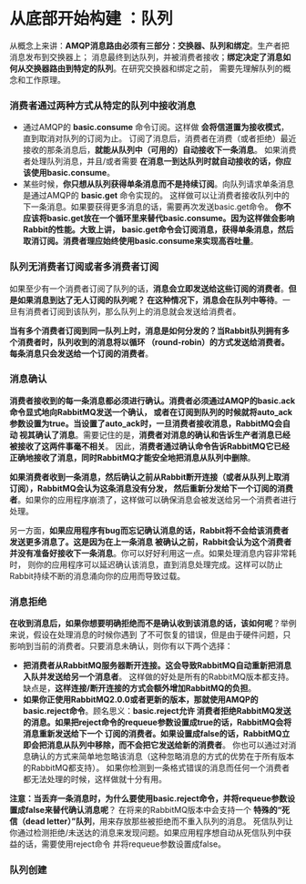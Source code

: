 从底部开始构建 ：队列
=====================================================================
从概念上来讲：**AMQP消息路由必须有三部分：交换器、队列和绑定**。生产者把消息发布到交换器上；
消息最终到达队列，并被消费者接收；**绑定决定了消息如何从交换器路由到特定的队列**。在研究交换器和绑定之前，
需要先理解队列的概念和工作原理。

### 消费者通过两种方式从特定的队列中接收消息
+ 通过AMQP的 **basic.consume** 命令订阅。这样做 **会将信道置为接收模式**，直到取消对队列的订阅为止。
订阅了消息后，消费者在消费（或者拒绝）最近接收的那条消息后，**就能从队列中（可用的）自动接收下一条消息**。
如果消费者处理队列消息，并且/或者需要 **在消息一到达队列时就自动接收的话，你应该使用basic.consume**。
+ 某些时候，**你只想从队列获得单条消息而不是持续订阅**。向队列请求单条消息是通过AMQP的 **basic.get** 命令实现的。
这样做可以让消费者接收队列中的下一条消息。如果要获得更多消息的话，需要再次发送basic.get命令。
**你不应该将basic.get放在一个循环里来替代basic.consume。因为这样做会影响Rabbit的性能。大致上讲，
basic.get命令会订阅消息，获得单条消息，然后取消订阅。消费者理应始终使用basic.consume来实现高吞吐量**。

### 队列无消费者订阅或者多消费者订阅
如果至少有一个消费者订阅了队列的话，**消息会立即发送给这些订阅的消费者**。**但是如果消息到达了无人订阅的队列呢？
在这种情况下，消息会在队列中等待**。一旦有消费者订阅到该队列，那么队列上的消息就会发送给消费者。

**当有多个消费者订阅到同一队列上时，消息是如何分发的？当Rabbit队列拥有多个消费者时，队列收到的消息将以循环
（round-robin）的方式发送给消费者。每条消息只会发送给一个订阅的消费者**。

### 消息确认
**消费者接收到的每一条消息都必须进行确认。消费者必须通过AMQP的basic.ack命令显式地向RabbitMQ发送一个确认，
或者在订阅到队列的时候就将auto_ack参数设置为true。当设置了auto_ack时，一旦消费者接收消息，RabbitMQ会自动
视其确认了消息**。需要记住的是，**消费者对消息的确认和告诉生产者消息已经被接收了这两件事毫不相关**。
因此，**消费者通过确认命令告诉RabbitMQ它已经正确地接收了消息，同时RabbitMQ才能安全地把消息从队列中删除**。

**如果消费者收到一条消息，然后确认之前从Rabbit断开连接（或者从队列上取消订阅），RabbitMQ会认为这条消息没有分发，
然后重新分发给下一个订阅的消费者**。如果你的应用程序崩溃了，这样做可以确保消息会被发送给另一个消费者进行处理。

另一方面，**如果应用程序有bug而忘记确认消息的话，Rabbit将不会给该消费者发送更多消息了。这是因为在上一条消息
被确认之前，Rabbit会认为这个消费者并没有准备好接收下一条消息**。你可以好好利用这一点。如果处理消息内容非常耗时，
则你的应用程序可以延迟确认该消息，直到消息处理完成。这样可以防止Rabbit持续不断的消息涌向你的应用而导致过载。

### 消息拒绝
**在收到消息后，如果你想要明确拒绝而不是确认收到该消息的话，该如何呢**？举例来说，假设在处理消息的时候你遇到
了不可恢复的错误，但是由于硬件问题，只影响到当前的消费者。只要消息未确认，则你有以下两个选择：
+ **把消费者从RabbitMQ服务器断开连接。这会导致RabbitMQ自动重新把消息入队并发送给另一个消息者**。
这样做的好处是所有的RabbitMQ版本都支持。缺点是，**这样连接/断开连接的方式会额外增加RabbitMQ的负担**。
+ **如果你正使用RabbitMQ2.0.0或者更新的版本，那就使用AMQP的basic.reject命令**。顾名思义：**basic.reject允许
消费者拒绝RabbitMQ发送的消息。如果把reject命令的requeue参数设置成true的话，RabbitMQ会将消息重新发送给下一个
订阅的消费者。如果设置成false的话，RabbitMQ立即会把消息从队列中移除，而不会把它发送给新的消费者**。
你也可以通过对消息确认的方式来简单地忽略该消息（这种忽略消息的方式的优势在于所有版本的RabbitMQ都支持）。
如果你检测到一条格式错误的消息而任何一个消费者都无法处理的时候，这样做就十分有用。

**注意：当丢弃一条消息时，为什么要使用basic.reject命令，并将requeue参数设置成false来替代确认消息呢**？
在将来的RabbitMQ版本中会支持一个 **特殊的“死信（dead letter）”队列**，用来存放那些被拒绝而不重入队列的消息。
死信队列让你通过检测拒绝/未送达的消息来发现问题。如果应用程序想自动从死信队列中获益的话，需要使用reject命令
并将requeue参数设置成false。

### 队列创建
